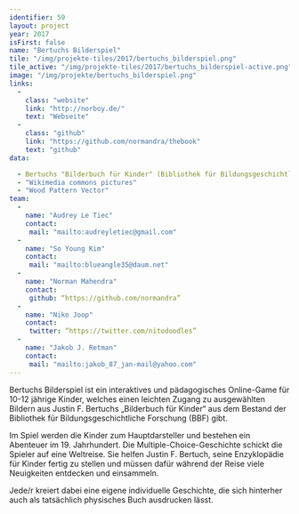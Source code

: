 ```yaml
---
identifier: 59
layout: project
year: 2017
isFirst: false
name: "Bertuchs Bilderspiel"
tile: "/img/projekte-tiles/2017/bertuchs_bilderspiel.png"
tile_active: "/img/projekte-tiles/2017/bertuchs_bilderspiel-active.png"
image: "/img/projekte/bertuchs_bilderspiel.png"
links:
  -
    class: "website"
    link: "http://norboy.de/"
    text: "Webseite"
  -
    class: "github"
    link: "https://github.com/normandra/thebook"
    text: "github"
data:

  - Bertuchs "Bilderbuch für Kinder" (Bibliothek für Bildungsgeschichtliche Forschung)
  - "Wikimedia commons pictures"
  - "Wood Pattern Vector"
team:
  -
    name: "Audrey Le Tiec"
    contact:
     mail: "mailto:audreyletiec@gmail.com"
  -
    name: "So Young Kim"
    contact:
     mail: "mailto:blueangle35@daum.net"
  -
    name: "Norman Mahendra"
    contact:
     github: “https://github.com/normandra”
  -
    name: "Niko Joop"
    contact:
     twitter: “https://twitter.com/nitodoodles”
  -
    name: "Jakob J. Retman"
    contact:
     mail: "mailto:jakob_87_jan-mail@yahoo.com"
---
```


Bertuchs Bilderspiel ist ein interaktives und pädagogisches Online-Game für 10-12 jährige Kinder, welches einen leichten Zugang zu ausgewählten Bildern aus Justin F. Bertuchs „Bilderbuch für Kinder“ aus dem Bestand der Bibliothek für Bildungsgeschichtliche Forschung (BBF) gibt. 

Im Spiel werden die Kinder zum Hauptdarsteller und bestehen ein Abenteuer im 19. Jahrhundert. Die Multiple-Choice-Geschichte schickt die Spieler auf eine Weltreise. Sie helfen Justin F. Bertuch, seine Enzyklopädie für Kinder fertig zu stellen und müssen dafür während der Reise viele Neuigkeiten entdecken und einsammeln.

Jede/r kreiert dabei eine eigene individuelle Geschichte, die sich hinterher auch als tatsächlich physisches Buch ausdrucken lässt. 
